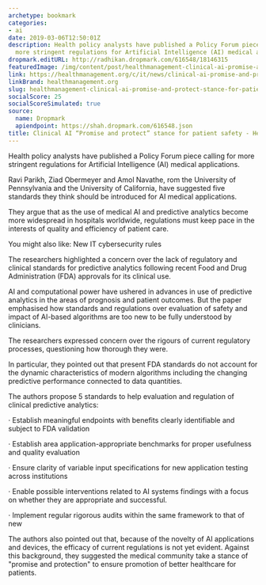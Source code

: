 ```yaml
---
archetype: bookmark
categories:
- ai
date: 2019-03-06T12:50:01Z
description: Health policy analysts have published a Policy Forum piece calling for
  more stringent regulations for Artificial Intelligence (AI) medical applications.
dropmark.editURL: http://radhikan.dropmark.com/616548/18146315
featuredImage: /img/content/post/healthmanagement-clinical-ai-promise-and-protect-stance-for-patient-safety-healthmanagement-org.jpg
link: https://healthmanagement.org/c/it/news/clinical-ai-promise-and-protect-stance-for-patient-safety
linkBrand: healthmanagement.org
slug: healthmanagement-clinical-ai-promise-and-protect-stance-for-patient-safety-healthmanagement-org
socialScore: 25
socialScoreSimulated: true
source:
  name: Dropmark
  apiendpoint: https://shah.dropmark.com/616548.json
title: Clinical AI “Promise and protect” stance for patient safety - HealthManagement.org
---
```

Health policy analysts have published a Policy Forum piece calling for more stringent regulations for Artificial Intelligence (AI) medical applications.

 

Ravi Parikh, Ziad Obermeyer and Amol Navathe, rom the University of Pennsylvania and the University of California, have suggested five standards they think should be introduced for AI medical applications.

 

They argue that as the use of medical AI and predictive analytics become more widespread in hospitals worldwide, regulations must keep pace in the interests of quality and efficiency of patient care.

 
You might also like: New IT cybersecurity rules


The researchers highlighted a concern over the lack of regulatory and clinical standards for predictive analytics following recent Food and Drug Administration (FDA) approvals for its clinical use.

 

AI and computational power have ushered in advances in use of predictive analytics in the areas of prognosis and patient outcomes. But the paper emphasised how standards and regulations over evaluation of safety and impact of AI-based algorithms are too new to be fully understood by clinicians.


The researchers expressed concern over the rigours of current regulatory processes, questioning how thorough they were.

 

In particular, they pointed out that present FDA standards do not account for the dynamic characteristics of modern algorithms including the changing predictive performance connected to data quantities.

 

The authors propose 5 standards to help evaluation and regulation of clinical predictive analytics:

 

·      Establish meaningful endpoints with benefits clearly identifiable and subject to FDA validation

·      Establish area application-appropriate benchmarks for proper usefulness and quality evaluation

·      Ensure clarity of variable input specifications for new application testing across institutions

·      Enable possible interventions related to AI systems findings with a focus on whether they are appropriate and successful.

·      Implement regular rigorous audits within the same framework to that of new

 

The authors also pointed out that, because of the novelty of AI applications and devices, the efficacy of current regulations is not yet evident. Against this background, they suggested the medical community take a stance of "promise and protection" to ensure promotion of better healthcare for patients.


